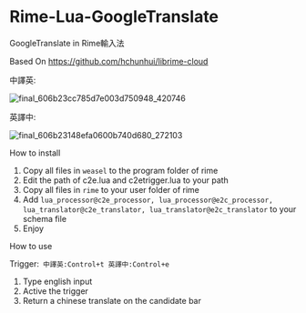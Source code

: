 # Rime-Lua-GoogleTranslate
GoogleTranslate in Rime輸入法

Based On https://github.com/hchunhui/librime-cloud

中譯英:

![final_606b23cc785d7e003d750948_420746](https://user-images.githubusercontent.com/61930699/113588017-3419ce80-9662-11eb-8ce6-51e6443a32e8.gif)


英譯中:

![final_606b23148efa0600b740d680_272103](https://user-images.githubusercontent.com/61930699/113588034-37ad5580-9662-11eb-83d3-306f6a3c6712.gif)


How to install
1. Copy all files in ```weasel``` to the program folder of rime
2. Edit the path of c2e.lua and c2etrigger.lua to your path
3. Copy all files in ```rime``` to your user folder of rime
4. Add ```lua_processor@c2e_processor, lua_processor@e2c_processor, lua_translator@c2e_translator, lua_translator@e2c_translator``` 
   to your schema file
4. Enjoy


How to use

Trigger:```
中譯英:Control+t
英譯中:Control+e```
 1. Type english input
 2. Active the trigger
 3. Return a chinese translate on the candidate bar
